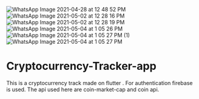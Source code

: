 ![WhatsApp Image 2021-04-28 at 12 48 52 PM](https://user-images.githubusercontent.com/42332837/125194958-1e273580-e271-11eb-8b1d-cf1f6efe12fd.jpeg)
![WhatsApp Image 2021-05-02 at 12 28 16 PM](https://user-images.githubusercontent.com/42332837/125194960-1ff0f900-e271-11eb-8230-fe33e55acace.jpeg)
![WhatsApp Image 2021-05-02 at 12 28 19 PM](https://user-images.githubusercontent.com/42332837/125194961-1ff0f900-e271-11eb-98ce-d48100947b6b.jpeg)
![WhatsApp Image 2021-05-04 at 1 05 26 PM](https://user-images.githubusercontent.com/42332837/125194963-20898f80-e271-11eb-9b86-7ba35b7d62cd.jpeg)
![WhatsApp Image 2021-05-04 at 1 05 27 PM (1)](https://user-images.githubusercontent.com/42332837/125194964-20898f80-e271-11eb-89d4-6c00157bf701.jpeg)
![WhatsApp Image 2021-05-04 at 1 05 27 PM](https://user-images.githubusercontent.com/42332837/125194966-21222600-e271-11eb-8ca3-7b52addd47b6.jpeg)
# Cryptocurrency-Tracker-app

This is a cryptocurrency track made on flutter . For authentication firebase is used.
The api used here are coin-market-cap and coin api.
